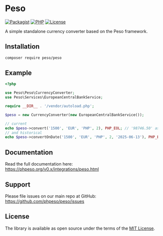 # Peso

[![Packagist]][Packagist Link]
[![PHP]][Packagist Link]
[![License]][License Link]

[Packagist]: https://img.shields.io/packagist/v/peso/peso.svg?style=flat-square
[PHP]: https://img.shields.io/packagist/php-v/peso/peso.svg?style=flat-square
[License]: https://img.shields.io/packagist/l/peso/peso.svg?style=flat-square

[Packagist Link]: https://packagist.org/packages/peso/peso
[License Link]: LICENSE.md

A simple standalone currency converter based on the Peso framework.

## Installation

```bash
composer require peso/peso
```

## Example

```php
<?php

use Peso\Peso\CurrencyConverter;
use Peso\Services\EuropeanCentralBankService;

require __DIR__ . '/vendor/autoload.php';

$peso = new CurrencyConverter(new EuropeanCentralBankService());

// current
echo $peso->convert('1500', 'EUR', 'PHP', 2), PHP_EOL; // '98746.50' as of 2025-06-22
// and historical
echo $peso->convertOnDate('1500', 'EUR', 'PHP', 2, '2025-06-13'), PHP_EOL; // '97059.00'
```

## Documentation

Read the full documentation here: <https://phpeso.org/v0.x/integrations/peso.html>

## Support

Please file issues on our main repo at GitHub: <https://github.com/phpeso/peso/issues>

## License

The library is available as open source under the terms of the [MIT License][License Link].
